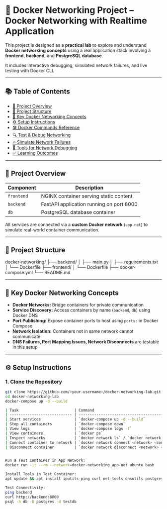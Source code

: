 # 🐳 Docker Networking Project – Docker Networking with Realtime Application

This project is designed as a **practical lab** to explore and understand **Docker networking concepts** using a real application stack involving a **frontend**, **backend**, and **PostgreSQL database**.

It includes interactive debugging, simulated network failures, and live testing with Docker CLI.

---

## 📚 Table of Contents

- [🚀 Project Overview](#-project-overview)
- [📁 Project Structure](#-project-structure)
- [🧠 Key Docker Networking Concepts](#-key-docker-networking-concepts)
- [⚙️ Setup Instructions](#️-setup-instructions)
- [🛠️ Docker Commands Reference](#️-docker-commands-reference)
- [🔍 Test & Debug Networking](#-test--debug-networking)
- [🔥 Simulate Network Failures](#-simulate-network-failures)
- [🧪 Tools for Network Debugging](#-tools-for-network-debugging)
- [✅ Learning Outcomes](#-learning-outcomes)

---

## 🚀 Project Overview

| Component | Description |
|----------|-------------|
| `frontend` | NGINX container serving static content |
| `backend`  | FastAPI application running on port 8000 |
| `db`       | PostgreSQL database container |

All services are connected via a **custom Docker network** (`app-net`) to simulate real-world container communication.

---

## 📁 Project Structure
docker-networking/
├── backend/
│ ├── main.py
│ ├── requirements.txt
│ └── Dockerfile
├── frontend/
│ └── Dockerfile
├── docker-compose.yml
└── README.md


---

## 🧠 Key Docker Networking Concepts

- **Docker Networks:** Bridge containers for private communication
- **Service Discovery:** Access containers by name (`backend`, `db`) using Docker DNS
- **Port Publishing:** Expose container ports to host using `ports:` in Docker Compose
- **Network Isolation:** Containers not in same network cannot communicate
- **DNS Failures, Port Mapping Issues, Network Disconnects** are testable in this setup

---

## ⚙️ Setup Instructions

### 1. Clone the Repository

```bash
git clone https://github.com/<your-username>/docker-networking-lab.git
cd docker-networking-lab
docker-compose up -d --build

| Task                         | Command                                               |
| ---------------------------- | ----------------------------------------------------- |
| Start services               | `docker-compose up -d --build`                        |
| Stop all containers          | `docker-compose down`                                 |
| View logs                    | `docker-compose logs -f`                              |
| View containers              | `docker ps`                                           |
| Inspect networks             | `docker network ls` / `docker network inspect <name>` |
| Connect container to network | `docker network connect <network> <container>`        |
| Disconnect container         | `docker network disconnect <network> <container>`     |


Run a Test Container in App Network:
docker run -it --rm --network=docker-networking_app-net ubuntu bash

Install Tools in Test Container:
apt update && apt install iputils-ping curl net-tools dnsutils postgresql-client -y

Test Connectivity:
ping backend
curl http://backend:8000
psql -h db -U postgres -d testdb
